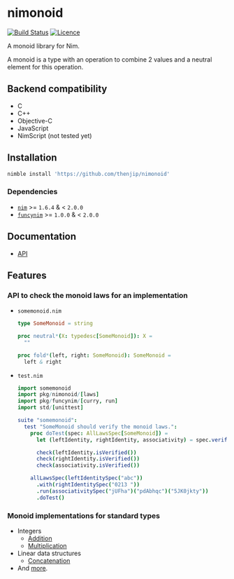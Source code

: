 # nimonoid

[![Build Status](https://github.com/thenjip/nimonoid/workflows/Tests/badge.svg?branch=main)](https://github.com/thenjip/nimonoid/actions?query=workflow%3A"Tests"+branch%3A"main")
[![Licence](https://img.shields.io/github/license/thenjip/nimonoid.svg)](https://raw.githubusercontent.com/thenjip/nimonoid/main/LICENSE)

A monoid library for Nim.

A monoid is a type with an operation to combine 2 values and a neutral element
for this operation.

## Backend compatibility

- C
- C++
- Objective-C
- JavaScript
- NimScript (not tested yet)

## Installation

```sh
nimble install 'https://github.com/thenjip/nimonoid'
```

### Dependencies

- [`nim`](https://nim-lang.org/) >= `1.6.4` & < `2.0.0`
- [`funcynim`](https://github.com/thenjip/funcynim) >= `1.0.0` & < `2.0.0`

## Documentation

- [API](https://thenjip.github.io/nimonoid)

## Features

### API to check the monoid laws for an implementation

- ``somemonoid.nim``

  ```nim
  type SomeMonoid = string

  proc neutral*(X: typedesc[SomeMonoid]): X =
    ""

  proc fold*(left, right: SomeMonoid): SomeMonoid =
    left & right
  ```

- ``test.nim``

  ```nim
  import somemonoid
  import pkg/nimonoid/[laws]
  import pkg/funcynim/[curry, run]
  import std/[unittest]

  suite "somemonoid":
    test "SomeMonoid should verify the monoid laws.":
      proc doTest(spec: AllLawsSpec[SomeMonoid]) =
        let (leftIdentity, rightIdentity, associativity) = spec.verify()

        check(leftIdentity.isVerified())
        check(rightIdentity.isVerified())
        check(associativity.isVerified())

      allLawsSpec(leftIdentitySpec("abc"))
        .with(rightIdentitySpec("0213 "))
        .run(associativitySpec("jUFha")("pdAbhqc")("5JK0jkty"))
        .doTest()
  ```

### Monoid implementations for standard types

- Integers
  - [Addition](./src/nimonoid/monoids/integer/addition.nim)
  - [Multiplication](./src/nimonoid/monoids/integer/multiplication.nim)
- Linear data structures
  - [Concatenation](./src/nimonoid/monoids/data_structure/linear/junction.nim)
- And [more](./src/nimonoid/monoids/).
